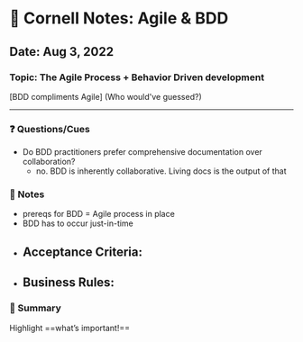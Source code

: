  # 📝 Cornell Notes: Agile & BDD

## Date: Aug 3, 2022

### Topic: The Agile Process + Behavior Driven development 

[BDD compliments Agile] (Who would've guessed?) 

---

### ❓ Questions/Cues
- Do BDD practitioners prefer comprehensive documentation over collaboration?
	- no. BDD is inherently collaborative. Living docs is the output of that 

### 📝  Notes
- prereqs for BDD = Agile process in place
- BDD has to occur just-in-time
- Acceptance Criteria:
	- 
- Business Rules:
	- 

### 📑  Summary
Highlight ==what’s important!==